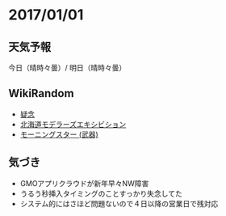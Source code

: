 # 2017/01/01

## 天気予報

今日（晴時々曇）/ 明日（晴時々曇）

## WikiRandom

* [疑念](https://ja.wikipedia.org/wiki/%E7%96%91%E5%BF%B5)
* [北海道モデラーズエキシビション](https://ja.wikipedia.org/wiki/%E5%8C%97%E6%B5%B7%E9%81%93%E3%83%A2%E3%83%87%E3%83%A9%E3%83%BC%E3%82%BA%E3%82%A8%E3%82%AD%E3%82%B7%E3%83%93%E3%82%B7%E3%83%A7%E3%83%B3)
* [モーニングスター (武器)](https://ja.wikipedia.org/wiki/%E3%83%A2%E3%83%BC%E3%83%8B%E3%83%B3%E3%82%B0%E3%82%B9%E3%82%BF%E3%83%BC_%28%E6%AD%A6%E5%99%A8%29)

## 気づき

* GMOアプリクラウドが新年早々NW障害
* うるう秒挿入タイミングのことすっかり失念してた
* システム的にはさほど問題ないので４日以降の営業日で残対応